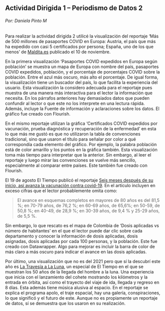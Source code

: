 ﻿## Actividad Dirigida 1 – Periodismo de Datos 2
###### Por: Daniela Pinto M
Para realizar la actividad dirigida 2 utilicé la visualización del reportaje ‘Más de 500 millones de pasaportes COVID en Europa: Austria, el país que más ha expedido con casi 5 certificados por persona; España, uno de los que menos’ de [Maldita.es](https://maldita.es/malditodato/20211110/500-millones-pasaportes-espana-cola/) publicado el 10 de noviembre.

En la primera visualización ‘Pasaportes COVID expedidos en Europa según población’ se muestra un mapa de Europa con nombre del país, pasaportes COVID expedidos, población, y el porcentaje de porcentajes COVID sobre la población. Entre el azul más oscuro, más alto el porcentaje. De igual forma, la visualización tiene un buscador del país, lo que facilita la experiencia del usuario.
Esta visualización la considero adecuada para el reportaje pues muestra de una manera más interactiva para el lector la información que necesita. En los párrafos anteriores hay demasiados datos que pueden confundir al lector o que este no los interprete en una lectura rápida. Además, incluye la Fuente de información y aclaraciones sobre los datos. El gráfico fue creado con Flourish.

En el mismo reportaje utilizan la gráfica ‘Certificados COVID expedidos por vacunación, prueba diagnóstica y recuperación de la enfermedad’ en esta lo que más me gustó es que no utilizaron la tabla de convenciones tradicional, sino que usaron el título para señalar por color a qué correspondía cada elemento del gráfico. Por ejemplo, la palabra población está de color amarillo y los puntos en la gráfica también. Esta visualización toma más tiempo para interpretar que la anterior. Sin embargo, al leer el reportaje y luego mirar las convenciones se vuelve más sencillo, especialmente al comparar entre países. Este también fue creado con Flourish.

El 19 de agosto El Tiempo publicó el reportaje [Seis meses después de su inicio, así avanza la vacunación contra covid-19](https://www.eltiempo.com/datos/asi-avanza-vacunacion-contra-covid-despues-de-seis-meses-de-su-inicio-611539). En el artículo incluyen en exceso cifras que el lector probablemente omita como:
> El avance en esquemas completos en mayores de 80 años es del 81,5 %; en 70-79 años, de 76,2 %; en 60-69 años, de 65,6%; en 50-59, de 50,8 %; en 40-49, de 28,9 %; en 30-39 años, de 9,4 % y 25-29 años, de 5,5 %.
>
Sin embargo, lo que rescato es el mapa de Colombia de ‘Dosis aplicadas vs número de habitantes’ en el que el lector puede dar clic sobre cada departamento y conocer la información de dosis aplicadas, dosis asignadas, dosis aplicadas por cada 100 personas, y la población. Este fue creado con Datawrapper. Algo para mejorar es incluir la barra de color de más claro a más oscuro para indicar el avance en las dosis aplicadas.

Por último, una visualización que no es del 2021 pero que sí la descubrí este año es [La Travesía a La Luna](https://maldita.es/malditodato/20211110/500-millones-pasaportes-espana-cola/), un especial de El Tiempo en el que se muestran los 50 años de la llegada del hombre a la luna. Una experiencia que inicia con el lanzamiento del cohete mostrando los kilómetros y la entrada en órbita, así como el trayecto del viaje de ida, llegada y regreso en 8 días. Esta además tiene música alusiva al espacio. En el reportaje se explica el programa apolo, el traje espacial, hay una galería, conspiraciones, lo que significó y el futuro de este. Aunque no es propiamente un reportaje de datos, sí se demuestra que los usaron en su realización.
